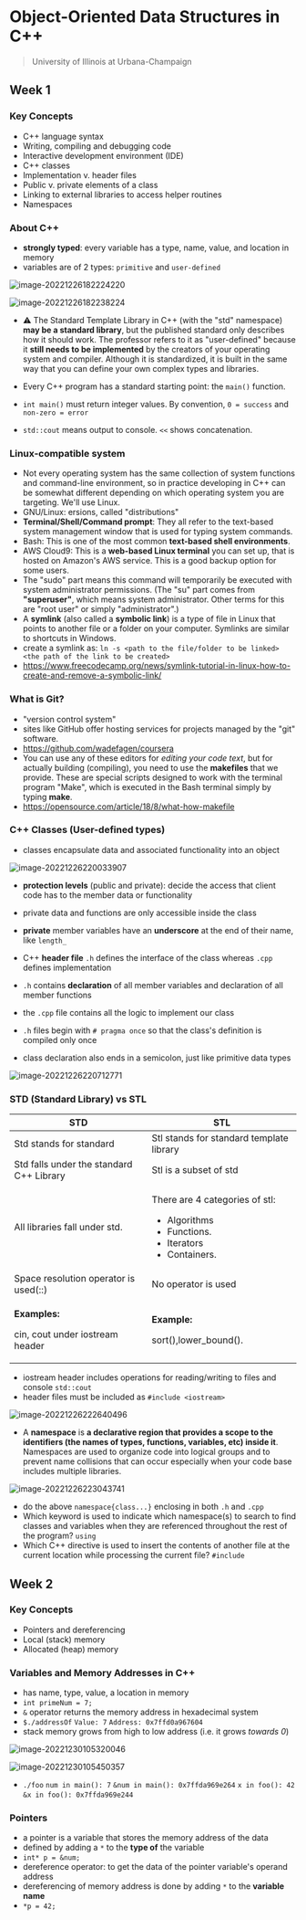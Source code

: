 # Object-Oriented Data Structures in C++

> University of Illinois at Urbana-Champaign

## Week 1

### Key Concepts

- C++ language syntax 
- Writing, compiling and debugging code 
- Interactive development environment (IDE) 
- C++ classes 
- Implementation v. header files 
- Public v. private elements of a class 
- Linking to external libraries to access helper routines 
- Namespaces

### About C++

- **strongly typed**: every variable has a type, name, value, and location in memory
- variables are of 2 types: `primitive` and `user-defined`

![image-20221226182224220](oop_dsa_cpp-assets/image-20221226182224220.png)

![image-20221226182238224](oop_dsa_cpp-assets/image-20221226182238224.png)

- :warning: The Standard Template Library in C++ (with the "std" namespace) **may be a standard library**, but the published standard only describes how it should work. The professor refers to it as "user-defined" because it **still needs to be implemented** by the creators of your operating system and compiler. Although it is standardized, it is built in the same way that you can define your own complex types and libraries.

- Every C++ program has a standard starting point: the  `main()` function.
- `int main()` must return integer values. By convention, `0 = success` and `non-zero = error `
- `std::cout` means output to console. `<<` shows concatenation.

### Linux-compatible system

- Not every operating system has the same collection of system functions and command-line environment, so in practice developing in C++ can be somewhat different depending on which operating system you are targeting. We'll use Linux.
- GNU/Linux: ersions, called "distributions"
- **Terminal/Shell/Command prompt**: They all refer to the text-based system management window that is used for typing system commands.
- Bash: This is one of the most common **text-based shell environments**.
- AWS Cloud9: This is a **web-based Linux terminal** you can set up, that is hosted on Amazon's AWS service. This is a good backup option for some users.
- The "sudo" part means this command will temporarily be executed with system administrator permissions. (The "su" part comes from **"superuser"**, which means system administrator. Other terms for this are "root user" or simply "administrator".) 
- A **symlink** (also called a **symbolic link**) is a type of file in Linux that  points to another file or a folder on your computer. Symlinks are  similar to shortcuts in Windows.
- create a symlink as: `ln -s <path to the file/folder to be linked> <the path of the link to be created>`
- https://www.freecodecamp.org/news/symlink-tutorial-in-linux-how-to-create-and-remove-a-symbolic-link/

### What is Git?

- "version control system"
- sites like GitHub offer hosting services for projects managed by the "git" software.
- https://github.com/wadefagen/coursera
- You can use any of these editors for *editing your code text*, but for actually building (compiling), you need to use the **makefiles** that we provide. These are special scripts designed to work with the terminal program "Make", which is executed in the Bash terminal simply by typing **make**.
- https://opensource.com/article/18/8/what-how-makefile

### C++ Classes (User-defined types)

- classes encapsulate data and associated functionality into an object

![image-20221226220033907](oop_dsa_cpp-assets/image-20221226220033907.png)

- **protection levels** (public and private): decide the access that client code has to the member data or functionality
- private data and functions are only accessible inside the class
- **private** member variables have an **underscore** at the end of their name, like `length_`

- C++ **header file** `.h` defines the interface of the class whereas `.cpp` defines implementation
- `.h` contains **declaration** of all member variables and declaration of all member functions
- the `.cpp` file contains all the logic to implement our class
- `.h` files begin with `# pragma once` so that the class's definition is compiled only once
- class declaration also ends in a semicolon, just like primitive data types

![image-20221226220712771](oop_dsa_cpp-assets/image-20221226220712771.png)

### STD (Standard Library) vs STL

<table><thead><tr><th>STD</th><th>STL</th></tr></thead><tbody><tr><td>Std stands for standard</td><td>Stl stands for standard template library</td></tr><tr><td>Std falls under the standard C++ Library</td><td>Stl is a subset of std&nbsp;</td></tr><tr><td>All libraries fall under std.</td><td><p>There are 4 categories of stl:</p><ul><li>Algorithms</li><li>Functions.</li><li>Iterators</li><li>Containers.</li></ul></td></tr><tr><td>Space resolution operator is used(::)</td><td>No operator is used</td></tr><tr><td><p><strong>Examples:</strong>&nbsp;</p><p>cin, cout under iostream header</p></td><td><p><strong>Example:</strong></p><p>sort(),lower_bound().</p></td></tr></tbody></table>

- iostream header includes operations for reading/writing to files and console `std::cout`
- header files must be included as `#include <iostream>`

![image-20221226222640496](oop_dsa_cpp-assets/image-20221226222640496.png)

- A **namespace** is **a declarative region that provides a scope to the identifiers (the names of types, functions, variables, etc) inside it**. Namespaces are used to organize code into logical groups and to prevent name collisions that can occur especially when your code base includes  multiple libraries.

![image-20221226223043741](oop_dsa_cpp-assets/image-20221226223043741.png)

- do the above `namespace{class...}` enclosing in both `.h` and `.cpp`
- Which keyword is used to indicate which namespace(s) to search to find classes and variables when they are referenced throughout the rest of the program? `using`
- Which C++ directive is used to insert the contents of another file at the current location while processing the current file? `#include`

## Week 2

### Key Concepts

- Pointers and dereferencing 
- Local (stack) memory 
- Allocated (heap) memory

### Variables and Memory Addresses in C++

- has name, type, value, a location in memory
- `int primeNum = 7;`
- `&` operator returns the memory address in hexadecimal system
- `$./addressOf` 
  `Value: 7`
  `Address: 0x7ffd0a967604`
- stack memory grows from high to low address (i.e. it grows *towards 0*)

![image-20221230105320046](oop_dsa_cpp-assets/image-20221230105320046.png)

![image-20221230105450357](oop_dsa_cpp-assets/image-20221230105450357.png)

- `./foo` 
   `num in main(): 7`
  `&num in main(): 0x7ffda969e264`
   `x in foo(): 42`
  `&x in foo(): 0x7ffda969e244`

### Pointers

- a pointer is a variable that stores the memory address of the data
- defined by adding a `*` to the **type of** the variable
- `int* p = &num;`
- dereference operator: to get the data of the pointer variable's operand address
- dereferencing of memory address is done by adding `*` to the **variable name**
- `*p = 42;`
